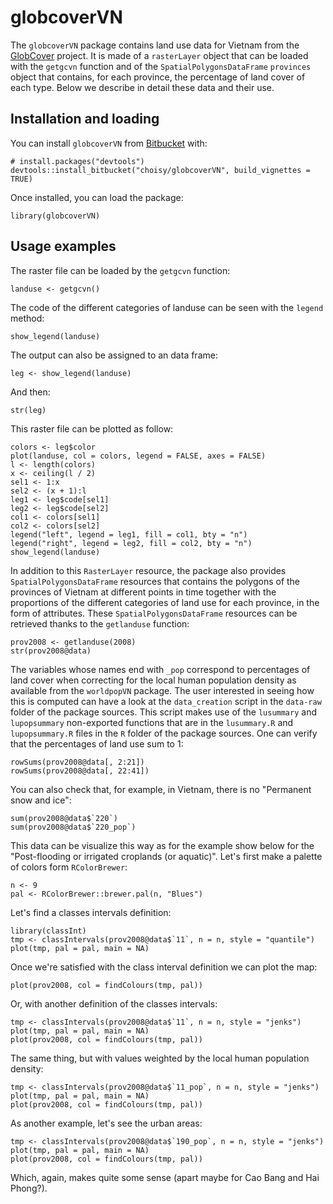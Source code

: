 # globcoverVN 

The `globcoverVN` package contains land use data for Vietnam from the 
[GlobCover](http://due.esrin.esa.int/page_globcover.php) project. It is made of
a `rasterLayer` object that can be loaded with the `getgcvn` function and of the
`SpatialPolygonsDataFrame` `provinces` object that contains, for each province,
the percentage of land cover of each type. Below we describe in detail these
data and their use.

## Installation and loading

You can install `globcoverVN` from [Bitbucket](https://bitbucket.org/choisy/globcovervn) with:

```{r eval = FALSE}
# install.packages("devtools")
devtools::install_bitbucket("choisy/globcoverVN", build_vignettes = TRUE)
```

Once installed, you can load the package:

```{r}
library(globcoverVN)
```


## Usage examples

The raster file can be loaded by the `getgcvn` function:

```{r}
landuse <- getgcvn()
```

The code of the different categories of landuse can be seen with the `legend`
method:

```{r}
show_legend(landuse)
```

The output can also be assigned to an data frame:

```{r}
leg <- show_legend(landuse)
```

And then:

```{r}
str(leg)
```

This raster file can be plotted as follow:

```{r}
colors <- leg$color
plot(landuse, col = colors, legend = FALSE, axes = FALSE)
l <- length(colors)
x <- ceiling(l / 2)
sel1 <- 1:x
sel2 <- (x + 1):l
leg1 <- leg$code[sel1]
leg2 <- leg$code[sel2]
col1 <- colors[sel1]
col2 <- colors[sel2]
legend("left", legend = leg1, fill = col1, bty = "n")
legend("right", legend = leg2, fill = col2, bty = "n")
show_legend(landuse)
```

In addition to this `RasterLayer` resource, the package also provides 
`SpatialPolygonsDataFrame` resources that contains the polygons of the provinces
of Vietnam at different points in time together with the proportions of the
different categories of land use for each province, in the form of attributes.
These `SpatialPolygonsDataFrame` resources can be retrieved thanks to the
`getlanduse` function:

```{r}
prov2008 <- getlanduse(2008)
str(prov2008@data)
```

The variables whose names end with `_pop` correspond to percentages of land
cover when correcting for the local human population density as available from
the `worldpopVN` package. The user interested in seeing how this is computed can
have a look at the `data_creation` script in the `data-raw` folder of the
package sources. This script makes use of the `lusummary` and `lupopsummary`
non-exported functions that are in the `lusummary.R` and `lupopsummary.R` files
in the `R` folder of the package sources. One can verify that the percentages of
land use sum to 1:

```{r}
rowSums(prov2008@data[, 2:21])
rowSums(prov2008@data[, 22:41])
```

You can also check that, for example, in Vietnam, there is no "Permanent snow
and ice":

```{r}
sum(prov2008@data$`220`)
sum(prov2008@data$`220_pop`)
```


This data can be visualize this way as for the example show below for the
"Post-flooding or irrigated croplands (or aquatic)". Let's first make a palette
of colors form `RColorBrewer`:

```{r}
n <- 9
pal <- RColorBrewer::brewer.pal(n, "Blues")
```

Let's find a classes intervals definition:

```{r}
library(classInt)
tmp <- classIntervals(prov2008@data$`11`, n = n, style = "quantile")
plot(tmp, pal = pal, main = NA)
```

Once we're satisfied with the class interval definition we can plot the map:

```{r}
plot(prov2008, col = findColours(tmp, pal))
```

Or, with another definition of the classes intervals:

```{r}
tmp <- classIntervals(prov2008@data$`11`, n = n, style = "jenks")
plot(tmp, pal = pal, main = NA)
plot(prov2008, col = findColours(tmp, pal))
```

The same thing, but with values weighted by the local human population
density:

```{r}
tmp <- classIntervals(prov2008@data$`11_pop`, n = n, style = "jenks")
plot(tmp, pal = pal, main = NA)
plot(prov2008, col = findColours(tmp, pal))
```

As another example, let's see the urban areas:

```{r}
tmp <- classIntervals(prov2008@data$`190_pop`, n = n, style = "jenks")
plot(tmp, pal = pal, main = NA)
plot(prov2008, col = findColours(tmp, pal))
```

Which, again, makes quite some sense (apart maybe for Cao Bang and Hai Phong?).
